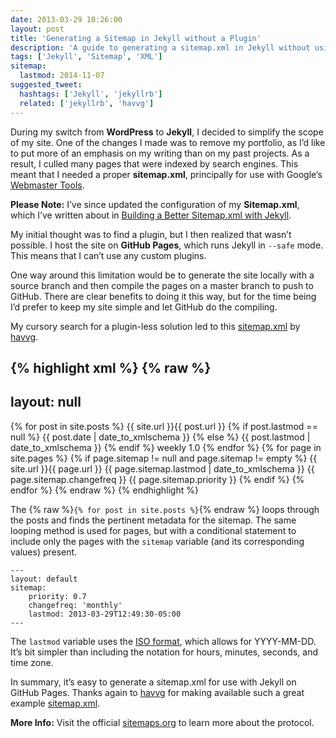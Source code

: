```yaml
---
date: 2013-03-29 10:26:00
layout: post
title: 'Generating a Sitemap in Jekyll without a Plugin'
description: 'A guide to generating a sitemap.xml in Jekyll without using a plugin.'
tags: ['Jekyll', 'Sitemap', 'XML']
sitemap:
  lastmod: 2014-11-07
suggested_tweet:
  hashtags: ['Jekyll', 'jekyllrb']
  related: ['jekyllrb', 'havvg']
---
```


During my switch from **WordPress** to **Jekyll**, I decided to simplify the scope of my site. One of the changes I made was to remove my portfolio, as I’d like to put more of an emphasis on my writing than on my past projects. As a result, I culled many pages that were indexed by search engines. This meant that I needed a proper **sitemap.xml**, principally for use with Google’s [Webmaster Tools](http://www.google.com/webmasters/tools).

<div class="yellow-box">
  <p><strong>Please Note:</strong> I’ve since updated the configuration of my <strong>Sitemap.xml</strong>, which I’ve written about in <a href="http://davidensinger.com/2013/11/building-a-better-sitemap-xml-with-jekyll/">Building a Better Sitemap.xml with Jekyll</a>.</p>
</div>

My initial thought was to find a plugin, but I then realized that wasn’t possible. I host the site on **GitHub Pages**, which runs Jekyll in `--safe` mode. This means that I can’t use any custom plugins.

One way around this limitation would be to generate the site locally with a source branch and then compile the pages on a master branch to push to GitHub. There are clear benefits to doing it this way, but for the time being I’d prefer to keep my site simple and let GitHub do the compiling.

My cursory search for a plugin-less solution led to this [sitemap.xml](https://github.com/havvg/havvg.github.com/blob/master/sitemap.xml) by [havvg](https://github.com/havvg).

{% highlight xml %}
{% raw %}
---
layout: null
---
<?xml version="1.0" encoding="UTF-8"?>
<urlset xmlns:xsi="http://www.w3.org/2001/XMLSchema-instance" xsi:schemaLocation="http://www.sitemaps.org/schemas/sitemap/0.9 http://www.sitemaps.org/schemas/sitemap/0.9/sitemap.xsd" xmlns="http://www.sitemaps.org/schemas/sitemap/0.9">
  {% for post in site.posts %}
    <url>
      <loc>{{ site.url }}{{ post.url }}</loc>
      {% if post.lastmod == null %}
        <lastmod>{{ post.date | date_to_xmlschema }}</lastmod>
      {% else %}
        <lastmod>{{ post.lastmod | date_to_xmlschema }}</lastmod>
      {% endif %}
      <changefreq>weekly</changefreq>
      <priority>1.0</priority>
    </url>
  {% endfor %}
  {% for page in site.pages %}
    {% if page.sitemap != null and page.sitemap != empty %}
      <url>
        <loc>{{ site.url }}{{ page.url }}</loc>
        <lastmod>{{ page.sitemap.lastmod | date_to_xmlschema }}</lastmod>
        <changefreq>{{ page.sitemap.changefreq }}</changefreq>
        <priority>{{ page.sitemap.priority }}</priority>
       </url>
    {% endif %}
  {% endfor %}
</urlset>
{% endraw %}
{% endhighlight %}

The {% raw %}`{% for post in site.posts %}`{% endraw %} loops through the posts and finds the pertinent metadata for the sitemap. The same looping method is used for pages, but with a conditional statement to include only the pages with the `sitemap` variable (and its corresponding values) present.

    ---
    layout: default
    sitemap:
        priority: 0.7
        changefreq: 'monthly'
        lastmod: 2013-03-29T12:49:30-05:00
    ---

The `lastmod` variable uses the [ISO format](http://wwp.greenwichmeantime.com/info/iso.htm), which allows for YYYY-MM-DD. It’s bit simpler than including the notation for hours, minutes, seconds, and time zone.

In summary, it’s easy to generate a sitemap.xml for use with Jekyll on GitHub Pages. Thanks again to [havvg](https://github.com/havvg) for making available such a great example [sitemap.xml](https://github.com/havvg/havvg.github.com/blob/master/sitemap.xml).

<div class="gray-box">
  <p><strong>More Info:</strong> Visit the official <a href="http://www.sitemaps.org/">sitemaps.org</a> to learn more about the protocol.</p>
</div>
